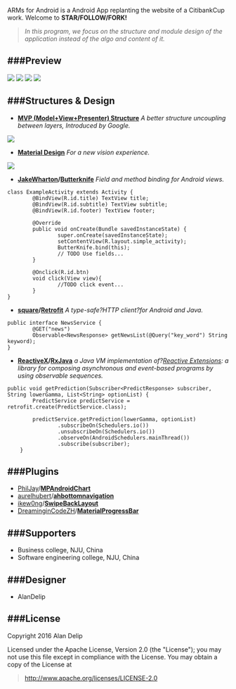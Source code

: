 ARMs for Android is a Android App replanting the website of a CitibankCup work.  Welcome to <b>STAR/FOLLOW/FORK!</b>

>*In this program, we focus on the structure and module design of the application instead of the algo and content of it.*

###Preview
---
![](http://upload-images.jianshu.io/upload_images/3072566-a8bf50333c8601b5.png?imageMogr2/auto-orient/strip%7CimageView2/2/w/1240)
![](http://upload-images.jianshu.io/upload_images/3072566-fdadef89b62283c9.png?imageMogr2/auto-orient/strip%7CimageView2/2/w/1240)
![](http://upload-images.jianshu.io/upload_images/3072566-524ba2b110669df4.png?imageMogr2/auto-orient/strip%7CimageView2/2/w/1240)
![](http://upload-images.jianshu.io/upload_images/3072566-db4443b1c85e9183.png?imageMogr2/auto-orient/strip%7CimageView2/2/w/1240)

###Structures & Design
---
 - <b>**[MVP (Model+View+Presenter) Structure](https://github.com/googlesamples/android-architecture)**</b>
*A better structure uncoupling between layers, Introduced by Google.*

![](http://upload-images.jianshu.io/upload_images/3072566-d6a0f682aa1e7e1d.png?imageMogr2/auto-orient/strip%7CimageView2/2/w/1240)
 - <b>[Material Design](http://www.google.com/design/spec/material-design/)</b> 
*For a new vision experience.*

![](http://upload-images.jianshu.io/upload_images/3072566-8edf225ef0bfdbc3.png?imageMogr2/auto-orient/strip%7CimageView2/2/w/1240)
 - <b>[JakeWharton](https://github.com/JakeWharton)/**[Butterknife](https://github.com/JakeWharton/butterknife)**</b>
*Field and method binding for Android views.*
```
class ExampleActivity extends Activity { 
        @BindView(R.id.title) TextView title; 
        @BindView(R.id.subtitle) TextView subtitle;
        @BindView(R.id.footer) TextView footer; 

        @Override 
        public void onCreate(Bundle savedInstanceState) { 
                super.onCreate(savedInstanceState);
                setContentView(R.layout.simple_activity);
                ButterKnife.bind(this); 
                // TODO Use fields... 
        }

        @Onclick(R.id.btn)
        void click(View view){
                //TODO click event...                
        }
}
```

 - <b>[square](https://github.com/square)/**[Retrofit](https://github.com/square/retrofit)**</b>
*A type-safe?HTTP client?for Android and Java.*
```
public interface NewsService {
        @GET("news")
        Observable<NewsResponse> getNewsList(@Query("key_word") String keyword);
}
```
 - <b>[ReactiveX](https://github.com/ReactiveX)/**[RxJava](https://github.com/ReactiveX/RxJava)**</b>
*a Java VM implementation of?[Reactive Extensions](http://reactivex.io/): a library for composing asynchronous and event-based programs by using observable sequences.*
```
public void getPrediction(Subscriber<PredictResponse> subscriber, String lowerGamma, List<String> optionList) {
        PredictService predictService = retrofit.create(PredictService.class);

        predictService.getPrediction(lowerGamma, optionList)
                .subscribeOn(Schedulers.io())
                .unsubscribeOn(Schedulers.io())
                .observeOn(AndroidSchedulers.mainThread())
                .subscribe(subscriber);
    }
```
###Plugins
---
- [PhilJay](https://github.com/PhilJay)/**[MPAndroidChart](https://github.com/PhilJay/MPAndroidChart)** 
- [aurelhubert](https://github.com/aurelhubert)/**[ahbottomnavigation](https://github.com/aurelhubert/ahbottomnavigation)**
- [ikew0ng](https://github.com/ikew0ng)/**[SwipeBackLayout](https://github.com/ikew0ng/SwipeBackLayout)**
- [DreaminginCodeZH](https://github.com/DreaminginCodeZH)/**[MaterialProgressBar](https://github.com/DreaminginCodeZH/MaterialProgressBar)**

###Supporters
---
 - Business college, NJU, China
 - Software engineering college, NJU, China

###Designer
---
 - AlanDelip

###License
---
Copyright 2016 Alan Delip

Licensed under the Apache License, Version 2.0 (the "License"); you may not use this file except in compliance with the License. You may obtain a copy of the License at

>http://www.apache.org/licenses/LICENSE-2.0
